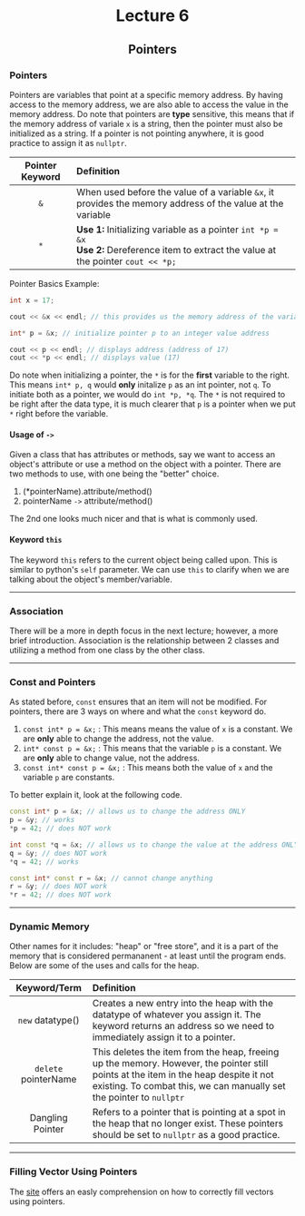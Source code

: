<div align = "center">

# Lecture 6
## Pointers

</div>


### Pointers
Pointers are variables that point at a specific memory address. By having access to the memory address, we are also able to access the value in the memory address. Do note that pointers are **type** sensitive, this means that if the memory address of variale `x` is a string, then the pointer must also be initialized as a string. If a pointer is not pointing anywhere, it is good practice to assign it as `nullptr`. 

<div align = "center">

| Pointer Keyword | Definition | 
| :---: | :--- | 
| `&` | When used before the value of a variable `&x`, it provides the memory address of the value at the variable |
| `*` | **Use 1:** Initializing variable as a pointer `int *p = &x` <br> **Use 2:** Dereference item to extract the value at the pointer `cout << *p;` |

</div>

Pointer Basics Example: 
```C++
int x = 17;

cout << &x << endl; // this provides us the memory address of the variable

int* p = &x; // initialize pointer p to an integer value address

cout << p << endl; // displays address (address of 17)
cout << *p << endl; // displays value (17)
```

Do note when initializing a pointer, the `*` is for the **first** variable to the right. This means `int* p, q` would **only** initalize `p` as an int pointer, not `q`. To initiate both as a pointer, we would do `int *p, *q`. The `*` is not required to be right after the data type, it is much clearer that `p` is a pointer when we put `*` right before the variable. 

#### Usage of `->` 
Given a class that has attributes or methods, say we want to access an object's attribute or use a method on the object with a pointer. There are two methods to use, with one being the "better" choice. 

1. (*pointerName).attribute/method()
2. pointerName `->` attribute/method()

The 2nd one looks much nicer and that is what is commonly used. 

#### Keyword `this`
The keyword `this` refers to the current object being called upon. This is similar to python's `self` parameter. We can use `this` to clarify when we are talking about the object's member/variable. 

---

### Association 
There will be a more in depth focus in the next lecture; however, a more brief introduction. Association is the relationship between 2 classes and utilizing a method from one class by the other class. 

---

### Const and Pointers
As stated before, `const` ensures that an item will not be modified. For pointers, there are 3 ways on where and what the `const` keyword do. 

1. `const int* p = &x;` : This means means the value of `x` is a constant. We are **only** able to change the address, not the value.
2. `int* const p = &x;` : This means that the variable `p` is a constant. We are **only** able to change value, not the address. 
3. `const int* const p = &x;` : This means both the value of `x` and the variable `p` are constants.

To better explain it, look at the following code. 
```C++
const int* p = &x; // allows us to change the address ONLY
p = &y; // works
*p = 42; // does NOT work

int const *q = &x; // allows us to change the value at the address ONLY
q = &y; // does NOT work
*q = 42; // works

const int* const r = &x; // cannot change anything
r = &y; // does NOT work
*r = 42; // does NOT work
```

---

### Dynamic Memory
Other names for it includes: "heap" or "free store", and it is a part of the memory that is considered permananent - at least until the program ends. Below are some of the uses and calls for the heap.

<div align = "center">

| Keyword/Term | Definition | 
| :---: | :--- | 
| `new` datatype() | Creates a new entry into the heap with the datatype of whatever you assign it. The keyword returns an address so we need to immediately assign it to a pointer. |
| `delete` pointerName | This deletes the item from the heap, freeing up the memory. However, the pointer still points at the item in the heap despite it not existing. To combat this, we can manually set the pointer to `nullptr` | 
| Dangling Pointer | Refers to a pointer that is pointing at a spot in the heap that no longer exist. These pointers should be set to `nullptr` as a good practice. | 

</div>

---

### Filling Vector Using Pointers
The [site](https://cse.engineering.nyu.edu/jsterling/cs2124/LectureNotes/03.Pointers.html#this) offers an easly comprehension on how to correctly fill vectors using pointers.
